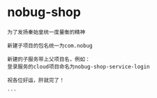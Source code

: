 # nobug-shop
````
为了发扬秦始皇统一度量衡的精神

新建子项目的包名统一为com.nobug

新建的子服务带上父项目名，例如：
登录服务的cloud项目命名为nobug-shop-service-login

祝各位好运，肝就完了！

```